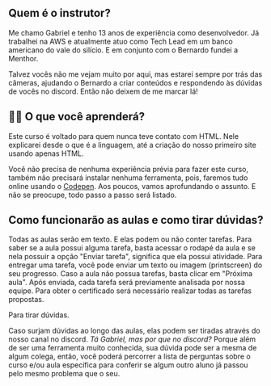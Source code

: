
## Quem é o instrutor?

Me chamo Gabriel e tenho 13 anos de experiência como desenvolvedor.
Já trabalhei na AWS e atualmente atuo como Tech Lead em um banco americano do vale do silício. E em conjunto com o Bernardo fundei a Menthor.

Talvez vocês não me vejam muito por aqui, mas estarei sempre por trás das câmeras, ajudando o Bernardo a criar conteúdos e respondendo às dúvidas de vocês no discord. Então não deixem de me marcar lá!

## 👩‍💻 O que você aprenderá?

Este curso é voltado para quem nunca teve contato com HTML.
Nele explicarei desde o que é a linguagem, até a criação do nosso primeiro site usando apenas HTML.

Você não precisa de nenhuma experiência prévia para fazer este curso, também não precisará instalar nenhuma ferramenta, pois, faremos tudo online usando o [Codepen](https://codepen.io/pen/). Aos poucos, vamos aprofundando o assunto. E não se preocupe, todo passo a passo será listado.

## Como funcionarão as aulas e como tirar dúvidas?

Todas as aulas serão em texto. E elas podem ou não conter tarefas.
Para saber se a aula possui alguma tarefa, basta acessar o rodapé da aula e se nela possuir a opção "Enviar tarefa", significa que ela possui atividade.
Para entregar uma tarefa, você pode enviar um texto ou imagem (printscreen) do seu progresso.
Caso a aula não possua tarefas, basta clicar em "Próxima aula".
Após enviada, cada tarefa será previamente analisada por nossa equipe.
Para obter o certificado será necessário realizar todas as tarefas propostas.

Para tirar dúvidas.

Caso surjam dúvidas ao longo das aulas, elas podem ser tiradas através do nosso canal no discord. 
_Tá Gabriel, mas por que no discord?_
Porque além de ser uma ferramenta muito conhecida, sua dúvida pode ser a mesma de algum colega, então, você poderá percorrer a lista de perguntas sobre o curso e/ou aula específica para conferir se algum outro aluno já passou pelo mesmo problema que o seu.

